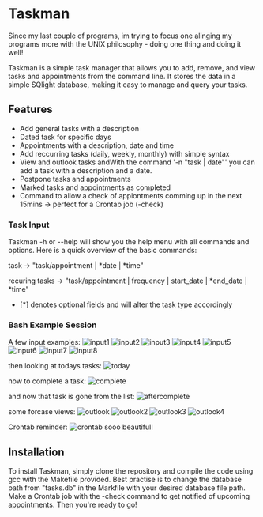 # Taskman

Since my last couple of programs, im trying to focus one alinging my programs more with the UNIX philosophy - doing one thing and doing it well!

Taskman is a simple task manager that allows you to add, remove, and view tasks and appointments from the command line. 
It stores the data in a simple SQlight database, making it easy to manage and query your tasks.

## Features
- Add general tasks with a description
- Dated task for specific days
- Appointments with a description, date and time
- Add reccurring tasks (daily, weekly, monthly) with simple syntax
- View and outlook tasks andWith the command '-n "task | date"' you can add a task with a description and a date.
- Postpone tasks and appointments
- Marked tasks and appointments as completed
- Command to allow a check of appiontments comming up in the next 15mins -> perfect for a Crontab job (-check)


### Task Input
Taskman -h or --help will show you the help menu with all commands and options. Here is a quick overview of the basic commands:

task -> "task/appointment | *date | *time"

recuring tasks -> "task/appointment | frequency | start_date | *end_date | *time"
 * [*] denotes optional fields and will alter the task type accordingly


### Bash Example Session

A few input examples:
![input1](images/input5.png)
![input2](images/input2.png)
![input3](images/input3.png)
![input4](images/input4.png)
![input5](images/input6.png)
![input6](images/input7.png)
![input7](images/input8.png)
![input8](images/inputting.png)

then looking at todays tasks:
![today](images/today.png)

now to complete a task:
![complete](images/completinh.png)

and now that task is gone from the list:
![aftercomplete](images/after_complete.png)

some forcase views:
![outlook](images/monthly.png)
![outlook2](images/weekly.png)
![outlook3](images/fort.png)
![outlook4](images/tomorrow.png)

Crontab reminder:
![crontab](images/crontab.png)
sooo beautiful!


## Installation
To install Taskman, simply clone the repository and compile the code using gcc with the Makefile provided.
Best practise is to change the database path from "tasks.db" in the Markfile with your desired database file path. 
Make a Crontab job with the -check command to get notified of upcoming appointments. Then you're ready to go!
